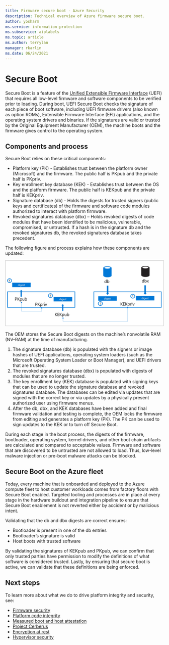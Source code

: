 ```yaml
---
title: Firmware secure boot - Azure Security
description: Technical overview of Azure firmware secure boot.
author: yosharm
ms.service: information-protection
ms.subservice: aiplabels
ms.topic: article
ms.author: terrylan
manager: rkarlin
ms.date: 06/24/2021
---
```


# Secure Boot

Secure Boot is a feature of the [Unified Extensible Firmware Interface](https://en.wikipedia.org/wiki/Unified_Extensible_Firmware_Interface) (UEFI) that requires all low-level firmware and software components to be verified prior to loading. During boot, UEFI Secure Boot checks the signature of each piece of boot software, including UEFI firmware drivers (also known as option ROMs), Extensible Firmware Interface (EFI) applications, and the operating system drivers and binaries. If the signatures are valid or trusted by the Original Equipment Manufacturer (OEM), the machine boots and the firmware gives control to the operating system.

## Components and process

Secure Boot relies on these critical components:

- Platform key (PK) - Establishes trust between the platform owner (Microsoft) and the firmware. The public half is PKpub and the private half is PKpriv.
- Key enrollment key database (KEK) - Establishes trust between the OS and the platform firmware. The public half is KEKpub and the private half is KEKpriv.
- Signature database (db) - Holds the digests for trusted signers (public keys and certificates) of the firmware and software code modules authorized to interact with platform firmware.
- Revoked signatures database (dbx) – Holds revoked digests of code modules that have been identified to be malicious, vulnerable, compromised, or untrusted. If a hash is in the signature db and the revoked signatures db, the revoked signatures database takes precedent.

The following figure and process explains how these components are updated:

![Diagram that shows Secure Boot components.](./media/secure-boot/secure-boot.png)

The OEM stores the Secure Boot digests on the machine’s nonvolatile RAM (NV-RAM) at the time of manufacturing.

1. The signature database (db) is populated with the signers or image hashes of UEFI applications, operating system loaders (such as the Microsoft Operating System Loader or Boot Manager), and UEFI drivers that are trusted.
2. The revoked signatures database (dbx) is populated with digests of modules that are no longer trusted.
3. The key enrollment key (KEK) database is populated with signing keys that can be used to update the signature database and revoked signatures database. The databases can be edited via updates that are signed with the correct key or via updates by a physically present authorized user using firmware menus.
4. After the db, dbx, and KEK databases have been added and final firmware validation and testing is complete, the OEM locks the firmware from editing and generates a platform key (PK). The PK can be used to sign updates to the KEK or to turn off Secure Boot.

During each stage in the boot process, the digests of the firmware, bootloader, operating system, kernel drivers, and other boot chain artifacts are calculated and compared to acceptable values. Firmware and software that are discovered to be untrusted are not allowed to load. Thus, low-level malware injection or pre-boot malware attacks can be blocked.

## Secure Boot on the Azure fleet
Today, every machine that is onboarded and deployed to the Azure compute fleet to host customer workloads comes from factory floors with Secure Boot enabled. Targeted tooling and processes are in place at every stage in the hardware buildout and integration pipeline to ensure that Secure Boot enablement is not reverted either by accident or by malicious intent.

Validating that the db and dbx digests are correct ensures:

- Bootloader is present in one of the db entries
- Bootloader’s signature is valid
- Host boots with trusted software

 By validating the signatures of KEKpub and PKpub, we can confirm that only trusted parties have permission to modify the definitions of what software is considered trusted. Lastly, by ensuring that secure boot is active, we can validate that these definitions are being enforced.

## Next steps
To learn more about what we do to drive platform integrity and security, see:

- [Firmware security](firmware.md)
- [Platform code integrity](code-integrity.md)
- [Measured boot and host attestation](measured-boot-host-attestation.md)
- [Project Cerberus](project-cerberus.md)
- [Encryption at rest](encryption-atrest.md)
- [Hypervisor security](hypervisor.md)